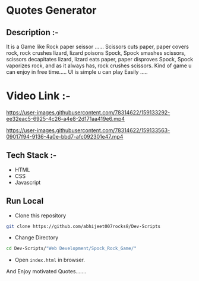 # Quotes Generator

## Description :-

It is a Game like Rock paper seissor ......
Scissors cuts paper, paper covers rock, rock crushes lizard, lizard poisons Spock, Spock smashes scissors, scissors decapitates lizard, lizard eats paper, paper disproves Spock, Spock vaporizes rock, and as it always has, rock crushes scissors.
Kind of game u can enjoy in free time..... UI is simple u can play Easily .....


# Video Link :-
https://user-images.githubusercontent.com/78314622/159133292-ee32eac5-6925-4c26-a4e8-2d171aa419e6.mp4


https://user-images.githubusercontent.com/78314622/159133563-09017f94-9136-4a0e-bbd7-afc092301e47.mp4

## Tech Stack :-

- HTML
- CSS
- Javascript

## Run Local

* Clone this repository

```bash
git clone https://github.com/abhijeet007rocks8/Dev-Scripts
```

* Change Directory

```bash
cd Dev-Scripts/"Web Development/Spock_Rock_Game/"
```

* Open `index.html` in browser.



And Enjoy motivated Quotes.......
